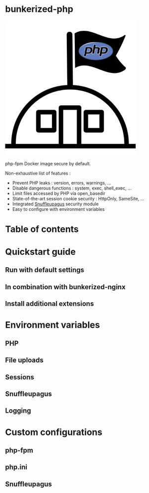 # bunkerized-php

<img src="https://github.com/bunkerity/bunkerized-php/blob/master/logo.png?raw=true" width="425" />

php-fpm Docker image secure by default.

Non-exhaustive list of features :
- Prevent PHP leaks : version, errors, warnings, ...
- Disable dangerous functions : system, exec, shell_exec, ...
- Limit files accessed by PHP via open_basedir
- State-of-the-art session cookie security : HttpOnly, SameSite, ...
- Integrated [Snuffleupagus](https://snuffleupagus.readthedocs.io) security module
- Easy to configure with environment variables

# Table of contents

# Quickstart guide

## Run with default settings

## In combination with bunkerized-nginx

## Install additional extensions

# Environment variables

## PHP

## File uploads

## Sessions

## Snuffleupagus

## Logging

# Custom configurations

## php-fpm

## php.ini

## Snuffleupagus

